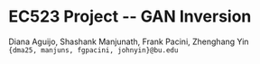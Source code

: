 # EC523 Project -- GAN Inversion
Diana Aguijo, Shashank Manjunath, Frank Pacini, Zhenghang Yin  
`{dma25, manjuns, fgpacini, johnyin}@bu.edu`
